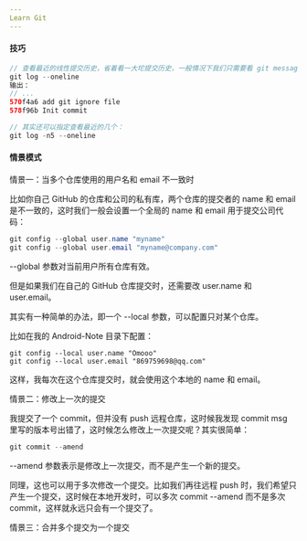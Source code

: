```yaml
---
Learn Git
---
```


#### 技巧

```java
// 查看最近的线性提交历史，省着看一大坨提交历史，一般情况下我们只需要看 git message 即可
git log --oneline
输出：
// ...    
570f4a6 add git ignore file
578f96b Init commit

// 其实还可以指定查看最近的几个：
git log -n5 --oneline
```



#### 情景模式

情景一：当多个仓库使用的用户名和 email 不一致时

比如你自己 GitHub 的仓库和公司的私有库，两个仓库的提交者的 name 和 email 是不一致的，这时我们一般会设置一个全局的 name 和 email 用于提交公司代码：

```java
git config --global user.name "myname"
git config --global user.email "myname@company.com"
```

--global 参数对当前用户所有仓库有效。

但是如果我们在自己的 GitHub 仓库提交时，还需要改 user.name 和 user.email。

其实有一种简单的办法，即一个 --local 参数，可以配置只对某个仓库。

比如在我的 Android-Note 目录下配置：

```jade
git config --local user.name "Omooo"
git config --local user.email "869759698@qq.com"
```

这样，我每次在这个仓库提交时，就会使用这个本地的 name 和 email。



情景二：修改上一次的提交

我提交了一个 commit，但并没有 push 远程仓库，这时候我发现 commit msg 里写的版本号出错了，这时候怎么修改上一次提交呢？其实很简单：

```java
git commit --amend
```

--amend 参数表示是修改上一次提交，而不是产生一个新的提交。

同理，这也可以用于多次修改一个提交。比如我们再往远程 push 时，我们希望只产生一个提交，这时候在本地开发时，可以多次 commit --amend 而不是多次 commit，这样就永远只会有一个提交了。

情景三：合并多个提交为一个提交

